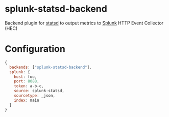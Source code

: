 splunk-statsd-backend
=====================
Backend plugin for [statsd](https://github.com/etsy/statsd) to output metrics to [Splunk](https://www.splunk.com) HTTP Event Collector (HEC)

# Configuration
```js
{
  backends: ["splunk-statsd-backend"],
  splunk: {
    host: foo,
    port: 8088,
    token: a-b-c,
    source: splunk-statsd,
    sourcetype: _json,
    index: main
  }
}
```